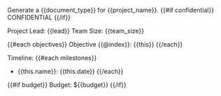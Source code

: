 Generate a {{document_type}} for {{project_name}}.
{{#if confidential}}
CONFIDENTIAL
{{/if}}

Project Lead: {{lead}}
Team Size: {{team_size}}

{{#each objectives}}
Objective {{@index}}: {{this}}
{{/each}}

Timeline:
{{#each milestones}}
- {{this.name}}: {{this.date}}
{{/each}}

{{#if budget}}
Budget: ${{budget}}
{{/if}}